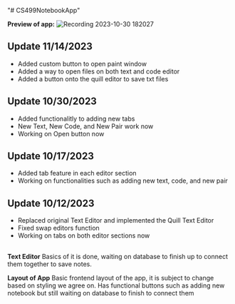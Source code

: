 "# CS499NotebookApp" 

**Preview of app:**
![Recording 2023-10-30 182027](https://github.com/TahseenAsif/CS499NotebookApp/assets/112424887/cdacbfea-b620-41ab-b99e-4b97bd9715a3)

## Update 11/14/2023
- Added custom button to open paint window
- Added a way to open files on both text and code editor
- Added a button onto the quill editor to save txt files

## Update 10/30/2023
- Added functionalitly to adding new tabs
- New Text, New Code, and New Pair work now 
- Working on Open button now

## Update 10/17/2023
- Added tab feature in each editor section
- Working on functionalities such as adding new text, code, and new pair

## Update 10/12/2023
- Replaced original Text Editor and implemented the Quill Text Editor
- Fixed swap editors function
- Working on tabs on both editor sections now


##
**Text Editor**
  Basics of it is done, waiting on database to finish up to connect them together to save notes.

**Layout of App**
  Basic frontend layout of the app, it is subject to change based on styling we agree on. Has functional buttons such as adding new notebook but still waiting on database to finish to connect them


